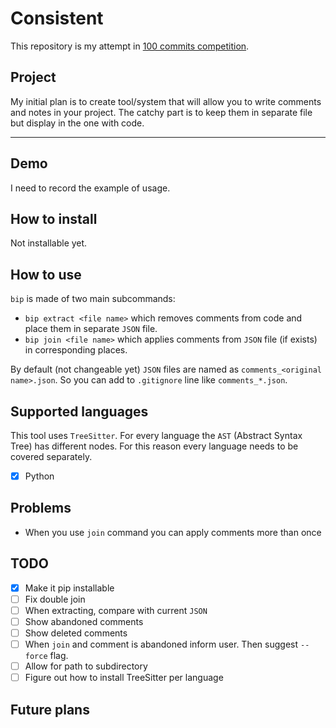 # Consistent

This repository is my attempt in [100 commits competition](https://100commitow.pl/).

## Project

My initial plan is to create tool/system that will allow you to write comments and notes in your project.
The catchy part is to keep them in separate file but display in the one with code.

---

## Demo

I need to record the example of usage.

## How to install

Not installable yet.

## How to use

`bip` is made of two main subcommands:

- `bip extract <file name>` which removes comments from code and place them in separate `JSON` file.
- `bip join <file name>` which applies comments from `JSON` file (if exists) in corresponding places.

By default (not changeable yet) `JSON` files are named as `comments_<original name>.json`.
So you can add to `.gitignore` line like `comments_*.json`.

## Supported languages

This tool uses `TreeSitter`. For every language the `AST` (Abstract Syntax Tree) has different nodes.
For this reason every language needs to be covered separately.

- [x] Python

## Problems

- When you use `join` command you can apply comments more than once

## TODO

- [x] Make it pip installable
- [ ] Fix double join
- [ ] When extracting, compare with current `JSON`
- [ ] Show abandoned comments
- [ ] Show deleted comments
- [ ] When `join` and comment is abandoned inform user. Then suggest `--force` flag.
- [ ] Allow for path to subdirectory
- [ ] Figure out how to install TreeSitter per language

## Future plans
